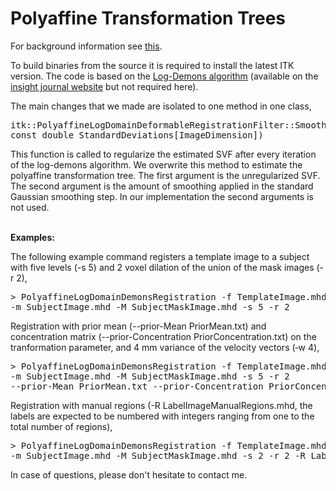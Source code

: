 Polyaffine Transformation Trees
===============================

For background information see [this](http://www.stanford.edu/~cseiler/).

To build binaries from the source it is required to install the latest ITK version. The code is based on the <a href="http://dx.doi.org/10.1016/j.neuroimage.2008.10.040">Log-Demons algorithm</a> (available on the <a href="http://hdl.handle.net/10380/3060">insight journal website</a> but not required here).

The main changes that we made are isolated to one method in one class,

<pre>itk::PolyaffineLogDomainDeformableRegistrationFilter::SmoothGivenField(VelocityFieldType * field, <br>const double StandardDeviations[ImageDimension]) </pre>

This function is called to regularize the estimated SVF after every iteration of the log-demons algorithm. We overwrite this method to estimate the polyaffine transformation tree. The first argument is the unregularized SVF. The second argument is the amount of smoothing applied in the standard Gaussian smoothing step. In our implementation the second arguments is not used.<br><br>

<b>Examples:</b><br>

The following example command registers a template image to a subject with five levels (-s 5) and 2 voxel dilation of the union of the mask images (-r 2),

<pre>> PolyaffineLogDomainDemonsRegistration -f TemplateImage.mhd -F TemplateMaskImage.mhd
-m SubjectImage.mhd -M SubjectMaskImage.mhd -s 5 -r 2</pre>

Registration with prior mean (--prior-Mean PriorMean.txt) and concentration matrix (--prior-Concentration PriorConcentration.txt) on the tranformation parameter, and 4 mm variance of the velocity vectors (&#8209;w 4),

<pre>> PolyaffineLogDomainDemonsRegistration -f TemplateImage.mhd -F TemplateMaskImage.mhd
-m SubjectImage.mhd -M SubjectMaskImage.mhd -s 5 -r 2
--prior-Mean PriorMean.txt --prior-Concentration PriorConcentration.txt -w 4</pre>

Registration with manual regions (-R LabelImageManualRegions.mhd, the labels are expected to be numbered with integers ranging from one to the total number of regions),

<pre>> PolyaffineLogDomainDemonsRegistration -f TemplateImage.mhd -F TemplateMaskImage.mhd
-m SubjectImage.mhd -M SubjectMaskImage.mhd -s 2 -r 2 -R LabelImageManualRegions.mhd</pre>

In case of questions, please don't hesitate to contact me.

